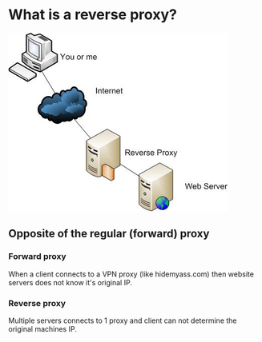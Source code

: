 # What is a reverse proxy?

![image](/docs/resources/images/reverse-proxy.jpg)

## Opposite of the regular (forward) proxy

### Forward proxy
When a client connects to a VPN proxy (like hidemyass.com) then website servers
does not know it's original IP.

### Reverse proxy
Multiple servers connects to 1 proxy and client can not determine the original
machines IP.
